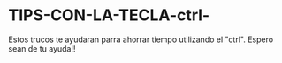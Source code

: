 # TIPS-CON-LA-TECLA-ctrl-
Estos trucos te ayudaran parra ahorrar tiempo utilizando el "ctrl". Espero sean de tu ayuda!! 
